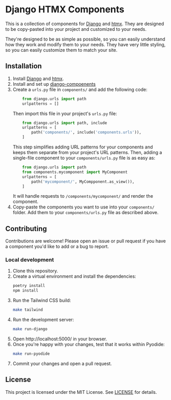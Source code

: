 # Django HTMX Components

This is a collection of components for [Django](https://www.djangoproject.com/) and [htmx](https://htmx.org/). They are designed to be copy-pasted into your project and customized to your needs.

They're designed to be as simple as possible, so you can easily understand how they work and modify them to your needs. They have very little styling, so you can easily customize them to match your site.

## Installation

1. Install [Django](https://www.djangoproject.com/) and [htmx](https://htmx.org/).
2. Install and set up [django-compoenents](https://github.com/EmilStenstrom/django-components)
3. Create a `urls.py` file in `components/` and add the following code:
   ```python
       from django.urls import path
       urlpatterns = []
   ```
   Then import this file in your project's `urls.py` file:
   ```python
       from django.urls import path, include
       urlpatterns = [
           path('components/', include('components.urls')),
       ]
   ```
   This step simplifies adding URL patterns for your components and keeps them separate from your project's URL patterns. Then, adding a single-file component to your `components/urls.py` file is as easy as:
   ```python
       from django.urls import path
       from components.mycomponent import MyComponent
       urlpatterns = [
           path('mycomponent/', MyCompponent.as_view()),
       ]
   ```
   It will handle requests to `/components/mycomponent/` and render the component.
4. Copy-paste the components you want to use into your `components/` folder. Add them to your `components/urls.py` file as described above.

## Contributing

Contributions are welcome! Please open an issue or pull request if you have a component you'd like to add or a bug to report.

### Local development

1. Clone this repository.
2. Create a virtual environment and install the dependencies:
   ```bash
   poetry install
   npm install
   ```
3. Run the Tailwind CSS build:
   ```bash
   make tailwind
   ```
4. Run the development server:
   ```bash
   make run-django
   ```
5. Open http://localhost:5000/ in your browser.
6. Once you're happy with your changes, test that it works within Pyodide:
   ```bash
   make run-pyodide
   ```
7. Commit your changes and open a pull request.

## License

This project is licensed under the MIT License. See [LICENSE](LICENSE) for details.
